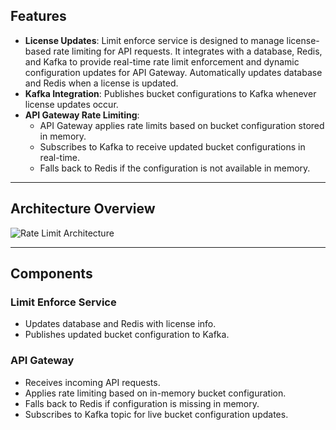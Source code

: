 ## Features

- **License Updates**: Limit enforce service is designed to manage license-based rate limiting for API requests. It integrates with a database, Redis, and Kafka to provide real-time rate limit enforcement and dynamic configuration updates for API Gateway.
Automatically updates database and Redis when a license is updated.  
- **Kafka Integration**: Publishes bucket configurations to Kafka whenever license updates occur.  
- **API Gateway Rate Limiting**:  
  - API Gateway applies rate limits based on bucket configuration stored in memory.  
  - Subscribes to Kafka to receive updated bucket configurations in real-time.  
  - Falls back to Redis if the configuration is not available in memory.

---

## Architecture Overview

![Rate Limit Architecture](https://github.com/Mallika-Dey/images/blob/main/ratelimit.png)

---

## Components

### Limit Enforce Service
- Updates database and Redis with license info.
- Publishes updated bucket configuration to Kafka.

### API Gateway
- Receives incoming API requests.
- Applies rate limiting based on in-memory bucket configuration.
- Falls back to Redis if configuration is missing in memory.
- Subscribes to Kafka topic for live bucket configuration updates.
